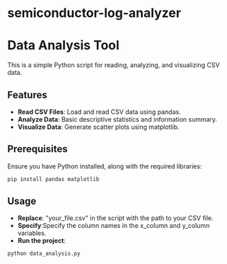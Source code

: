 # semiconductor-log-analyzer
# Data Analysis Tool

This is a simple Python script for reading, analyzing, and visualizing CSV data.

## Features
- **Read CSV Files**: Load and read CSV data using pandas.
- **Analyze Data**: Basic descriptive statistics and information summary.
- **Visualize Data**: Generate scatter plots using matplotlib.

## Prerequisites
Ensure you have Python installed, along with the required libraries:
```bash
pip install pandas matplotlib
```
## Usage
- **Replace**: "your_file.csv" in the script with the path to your CSV file.
- **Specify**:Specify the column names in the x_column and y_column variables.
- **Run the project**:
```bash
python data_analysis.py

